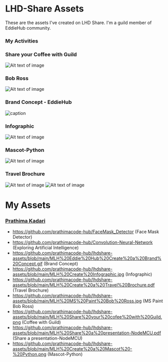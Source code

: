 # LHD-Share Assets
These are the assets I've created on LHD Share. I'm a guild member of EddieHub community.

### My Activities

### Share your Coffee with Guild
![Alt text of image](<https://github.com/prathimacode-hub/lhdshare-assets/blob/main/MLH%20Share%20your%20cofee%20with%20Guild.png>)

### Bob Ross
![Alt text of image](<https://github.com/prathimacode-hub/lhdshare-assets/blob/main/MLH%20MS%20Paint%20Bob%20Ross.jpg>)

### Brand Concept - EddieHub
![caption](https://github.com/prathimacode-hub/lhdshare-assets/blob/main/MLH%20Eddie%20Hub%20Create%20a%20Brand%20Concept.gif)

### Infographic
![Alt text of image](<https://github.com/prathimacode-hub/lhdshare-assets/blob/main/MLH%20Create%20Infographic.jpg>)

### Mascot-Python
![Alt text of image](<https://github.com/prathimacode-hub/lhdshare-assets/blob/main/MLH%20Create%20a%20Mascot%20-%20Python.png>)

### Travel Brochure
![Alt text of image](<https://github.com/prathimacode-hub/lhdshare-assets/blob/main/MLH%20Create%20a%20Travel%20Brochure-1.jpg>)
![Alt text of image](<https://github.com/prathimacode-hub/lhdshare-assets/blob/main/MLH%20Create%20a%20Travel%20Brochure-2.jpg>)

# My Assets
### [Prathima Kadari](https://github.com/prathimacode-hub)
- https://github.com/prathimacode-hub/FaceMask_Detector (Face Mask Detector)
- https://github.com/prathimacode-hub/Convolution-Neural-Network (Exploring Artificial Intelligence)
- https://github.com/prathimacode-hub/lhdshare-assets/blob/main/MLH%20Eddie%20Hub%20Create%20a%20Brand%20Concept.gif (Brand Concept)
- https://github.com/prathimacode-hub/lhdshare-assets/blob/main/MLH%20Create%20Infographic.jpg (Infographic)
- https://github.com/prathimacode-hub/lhdshare-assets/blob/main/MLH%20Create%20a%20Travel%20Brochure.pdf (Travel Brochure)
- https://github.com/prathimacode-hub/lhdshare-assets/blob/main/MLH%20MS%20Paint%20Bob%20Ross.jpg (MS Paint Bob Ross)
- https://github.com/prathimacode-hub/lhdshare-assets/blob/main/MLH%20Share%20your%20cofee%20with%20Guild.png (Coffee with Guild)
- https://github.com/prathimacode-hub/lhdshare-assets/blob/main/MLH%20Share%20a%20presentation-NodeMCU.pdf (Share a presentation-NodeMCU)
- https://github.com/prathimacode-hub/lhdshare-assets/blob/main/MLH%20Create%20a%20Mascot%20-%20Python.png (Mascot-Python)
